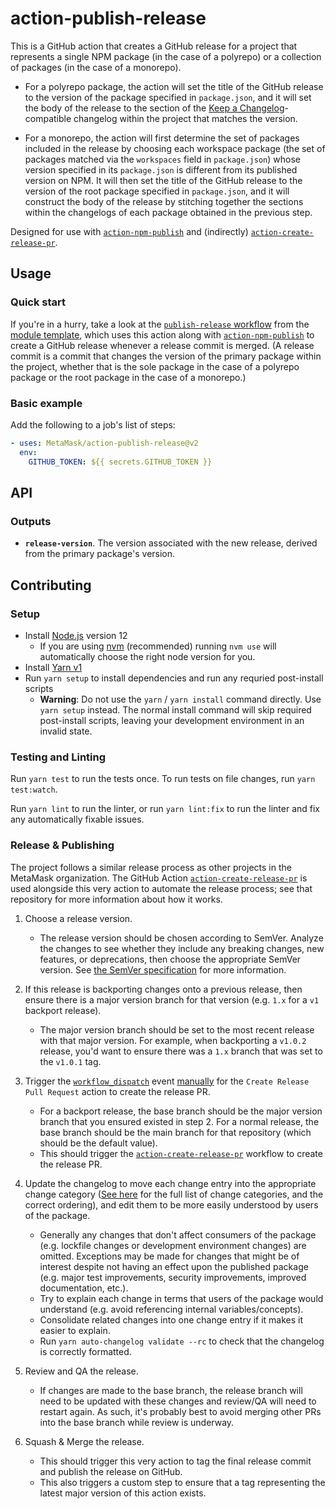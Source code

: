 # action-publish-release

This is a GitHub action that creates a GitHub release for a project that represents a single NPM package (in the case of a polyrepo) or a collection of packages (in the case of a monorepo).

- For a polyrepo package, the action will set the title of the GitHub release to the version of the package specified in `package.json`, and it will set the body of the release to the section of the [Keep a Changelog](https://keepachangelog.com/en/1.0.0/)-compatible changelog within the project that matches the version.

- For a monorepo, the action will first determine the set of packages included in the release by choosing each workspace package (the set of packages matched via the `workspaces` field in `package.json`) whose version specified in its `package.json` is different from its published version on NPM. It will then set the title of the GitHub release to the version of the root package specified in `package.json`, and it will construct the body of the release by stitching together the sections within the changelogs of each package obtained in the previous step.

Designed for use with [`action-npm-publish`](https://github.com/MetaMask/action-npm-publish) and (indirectly) [`action-create-release-pr`](https://github.com/MetaMask/action-create-release-pr).

## Usage

### Quick start

If you're in a hurry, take a look at the [`publish-release` workflow](https://github.com/MetaMask/metamask-module-template/blob/main/.github/workflows/publish-release.yml) from the [module template](https://github.com/MetaMask/metamask-module-template), which uses this action along with [`action-npm-publish`](https://github.com/MetaMask/action-npm-publish) to create a GitHub release whenever a release commit is merged. (A release commit is a commit that changes the version of the primary package within the project, whether that is the sole package in the case of a polyrepo package or the root package in the case of a monorepo.)

### Basic example

Add the following to a job's list of steps:

```yaml
- uses: MetaMask/action-publish-release@v2
  env:
    GITHUB_TOKEN: ${{ secrets.GITHUB_TOKEN }}
```

## API

### Outputs

- **`release-version`**. The version associated with the new release, derived from the primary package's version.

## Contributing

### Setup

- Install [Node.js](https://nodejs.org) version 12
  - If you are using [nvm](https://github.com/creationix/nvm#installation) (recommended) running `nvm use` will automatically choose the right node version for you.
- Install [Yarn v1](https://yarnpkg.com/en/docs/install)
- Run `yarn setup` to install dependencies and run any requried post-install scripts
  - **Warning**: Do not use the `yarn` / `yarn install` command directly. Use `yarn setup` instead. The normal install command will skip required post-install scripts, leaving your development environment in an invalid state.

### Testing and Linting

Run `yarn test` to run the tests once. To run tests on file changes, run `yarn test:watch`.

Run `yarn lint` to run the linter, or run `yarn lint:fix` to run the linter and fix any automatically fixable issues.

### Release & Publishing

The project follows a similar release process as other projects in the MetaMask organization. The GitHub Action [`action-create-release-pr`](https://github.com/MetaMask/action-create-release-pr) is used alongside this very action to automate the release process; see that repository for more information about how it works.

1. Choose a release version.

   - The release version should be chosen according to SemVer. Analyze the changes to see whether they include any breaking changes, new features, or deprecations, then choose the appropriate SemVer version. See [the SemVer specification](https://semver.org/) for more information.

2. If this release is backporting changes onto a previous release, then ensure there is a major version branch for that version (e.g. `1.x` for a `v1` backport release).

   - The major version branch should be set to the most recent release with that major version. For example, when backporting a `v1.0.2` release, you'd want to ensure there was a `1.x` branch that was set to the `v1.0.1` tag.

3. Trigger the [`workflow_dispatch`](https://docs.github.com/en/actions/reference/events-that-trigger-workflows#workflow_dispatch) event [manually](https://docs.github.com/en/actions/managing-workflow-runs/manually-running-a-workflow) for the `Create Release Pull Request` action to create the release PR.

   - For a backport release, the base branch should be the major version branch that you ensured existed in step 2. For a normal release, the base branch should be the main branch for that repository (which should be the default value).
   - This should trigger the [`action-create-release-pr`](https://github.com/MetaMask/action-create-release-pr) workflow to create the release PR.

4. Update the changelog to move each change entry into the appropriate change category ([See here](https://keepachangelog.com/en/1.0.0/#types) for the full list of change categories, and the correct ordering), and edit them to be more easily understood by users of the package.

   - Generally any changes that don't affect consumers of the package (e.g. lockfile changes or development environment changes) are omitted. Exceptions may be made for changes that might be of interest despite not having an effect upon the published package (e.g. major test improvements, security improvements, improved documentation, etc.).
   - Try to explain each change in terms that users of the package would understand (e.g. avoid referencing internal variables/concepts).
   - Consolidate related changes into one change entry if it makes it easier to explain.
   - Run `yarn auto-changelog validate --rc` to check that the changelog is correctly formatted.

5. Review and QA the release.

   - If changes are made to the base branch, the release branch will need to be updated with these changes and review/QA will need to restart again. As such, it's probably best to avoid merging other PRs into the base branch while review is underway.

6. Squash & Merge the release.

   - This should trigger this very action to tag the final release commit and publish the release on GitHub.
   - This also triggers a custom step to ensure that a tag representing the latest major version of this action exists.
